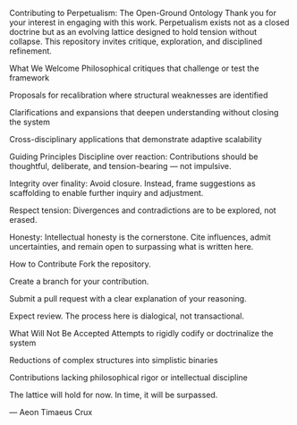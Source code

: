 Contributing to Perpetualism: The Open-Ground Ontology
Thank you for your interest in engaging with this work. Perpetualism exists not as a closed doctrine but as an evolving lattice designed to hold tension without collapse. This repository invites critique, exploration, and disciplined refinement.

What We Welcome
Philosophical critiques that challenge or test the framework

Proposals for recalibration where structural weaknesses are identified

Clarifications and expansions that deepen understanding without closing the system

Cross-disciplinary applications that demonstrate adaptive scalability

Guiding Principles
Discipline over reaction: Contributions should be thoughtful, deliberate, and tension-bearing — not impulsive.

Integrity over finality: Avoid closure. Instead, frame suggestions as scaffolding to enable further inquiry and adjustment.

Respect tension: Divergences and contradictions are to be explored, not erased.

Honesty: Intellectual honesty is the cornerstone. Cite influences, admit uncertainties, and remain open to surpassing what is written here.

How to Contribute
Fork the repository.

Create a branch for your contribution.

Submit a pull request with a clear explanation of your reasoning.

Expect review. The process here is dialogical, not transactional.

What Will Not Be Accepted
Attempts to rigidly codify or doctrinalize the system

Reductions of complex structures into simplistic binaries

Contributions lacking philosophical rigor or intellectual discipline

The lattice will hold for now. In time, it will be surpassed.

— Aeon Timaeus Crux
